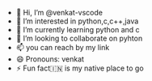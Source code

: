 - 👋 Hi, I’m @venkat-vscode
- 👀 I’m interested in python,c,c++,java
- 🌱 I’m currently learning python and c
- 💞️ I’m looking to collaborate on pyhton
- 📫 you can reach by my link
- 😄 Pronouns: venkat
- ⚡ Fun fact🇮🇳 is my native place to go

<!---
venkat-vscode/venkat-vscode is a ✨ special ✨ repository because its `README.md` (this file) appears on your GitHub profile.
You can click the Preview link to take a look at your changes.
--->
